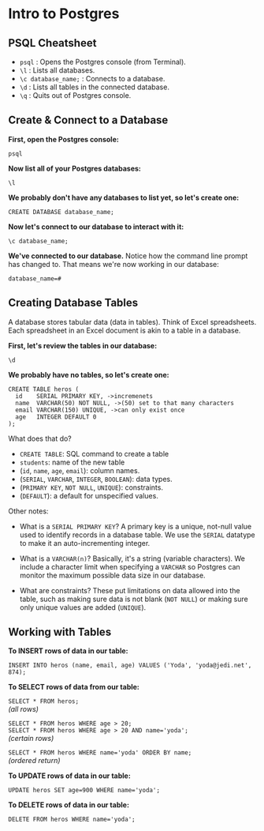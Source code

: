 # Intro to Postgres

## PSQL Cheatsheet

 * `psql` : Opens the Postgres console (from Terminal).
 * `\l` : Lists all databases.
 * `\c database_name;` : Connects to a database.
 * `\d` : Lists all tables in the connected database.
 * `\q` : Quits out of Postgres console.

## Create & Connect to a Database

**First, open the Postgres console:**

`psql`

**Now list all of your Postgres databases:**

`\l`

**We probably don't have any databases to list yet, so let's create one:**

`CREATE DATABASE database_name;`

**Now let's connect to our database to interact with it:**

`\c database_name;`

**We've connected to our database.** Notice how the command line prompt has changed to. That means we're now working in our database:

`database_name=#`

## Creating Database Tables

A database stores tabular data (data in tables). Think of Excel spreadsheets. Each spreadsheet in an Excel document is akin to a table in a database.

**First, let's review the tables in our database:**

 `\d`

**We probably have no tables, so let's create one:**

```
CREATE TABLE heros (
  id    SERIAL PRIMARY KEY, ->incremenets
  name  VARCHAR(50) NOT NULL, ->(50) set to that many characters
  email VARCHAR(150) UNIQUE, ->can only exist once
  age   INTEGER DEFAULT 0
);
```

What does that do?

- `CREATE TABLE`: SQL command to create a table
- `students`: name of the new table
- (`id`, `name`, `age`, `email`): column names.
- (`SERIAL`, `VARCHAR`, `INTEGER`, `BOOLEAN`): data types.
- (`PRIMARY KEY`, `NOT NULL`, `UNIQUE`): constraints.
- (`DEFAULT`): a default for unspecified values.

Other notes:

- What is a `SERIAL PRIMARY KEY`? A primary key is a unique, not-null value used to identify records in a database table. We use the `SERIAL` datatype to make it an auto-incrementing integer.

- What is a `VARCHAR(n)`? Basically, it's a string (variable characters). We include a character limit when specifying a `VARCHAR` so Postgres can monitor the maximum possible data size in our database.

- What are constraints? These put limitations on data allowed into the table, such as making sure data is not blank (`NOT NULL`) or making sure only unique values are added (`UNIQUE`).


## Working with Tables 

**To INSERT rows of data in our table:**

`INSERT INTO heros (name, email, age) VALUES ('Yoda', 'yoda@jedi.net', 874);`

**To SELECT rows of data from our table:**

`SELECT * FROM heros;`  
*(all rows)*

`SELECT * FROM heros WHERE age > 20;`  
`SELECT * FROM heros WHERE age > 20 AND name='yoda';`  
*(certain rows)*

`SELECT * FROM heros WHERE name='yoda' ORDER BY name;`  
*(ordered return)*

**To UPDATE rows of data in our table:**

`UPDATE heros SET age=900 WHERE name='yoda';`

**To DELETE rows of data in our table:**

`DELETE FROM heros WHERE name='yoda';`



